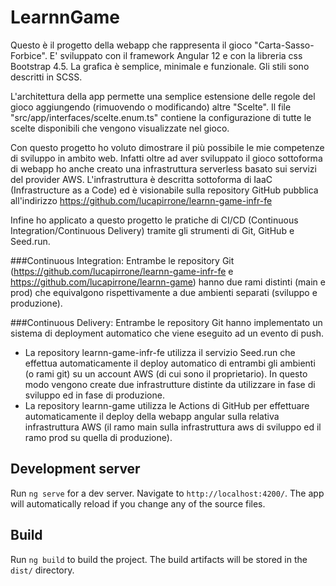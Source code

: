 # LearnnGame

Questo è il progetto della webapp che rappresenta il gioco "Carta-Sasso-Forbice".
E' sviluppato con il framework Angular 12 e con la libreria css Bootstrap 4.5.
La grafica è semplice, minimale e funzionale. Gli stili sono descritti in SCSS.

L'architettura della app permette una semplice estensione delle regole del gioco aggiungendo 
(rimuovendo o modificando) altre "Scelte".
Il file "src/app/interfaces/scelte.enum.ts" contiene la configurazione di tutte le scelte disponibili che
vengono visualizzate nel gioco.

Con questo progetto ho voluto dimostrare il più possibile le mie competenze di sviluppo in ambito web.
Infatti oltre ad aver sviluppato il gioco sottoforma di webapp ho anche creato una infrastruttura serverless
basato sui servizi del provider AWS.
L'infrastruttura è descritta sottoforma di IaaC (Infrastructure as a Code) ed è visionabile sulla repository
GitHub pubblica all'indirizzo https://github.com/lucapirrone/learnn-game-infr-fe

Infine ho applicato a questo progetto le pratiche di CI/CD (Continuous Integration/Continuous Delivery) tramite
gli strumenti di Git, GitHub e Seed.run.

###Continuous Integration:
Entrambe le repository Git (https://github.com/lucapirrone/learnn-game-infr-fe e https://github.com/lucapirrone/learnn-game)
hanno due rami distinti (main e prod) che equivalgono rispettivamente a due ambienti separati (sviluppo e produzione).

###Continuous Delivery:
Entrambe le repository Git hanno implementato un sistema di deployment automatico che viene eseguito ad un evento di push.
  - La repository learnn-game-infr-fe utilizza il servizio Seed.run che effettua automaticamente il deploy automatico di 
    entrambi gli ambienti (o rami git) su un account AWS (di cui sono il proprietario). In questo modo vengono create due 
    infrastrutture distinte da utilizzare in fase di sviluppo ed in fase di produzione.
  - La repository learnn-game utilizza le Actions di GitHub per effettuare automaticamente il deploy della webapp angular 
    sulla relativa infrastruttura AWS (il ramo main sulla infrastruttura aws di sviluppo ed il ramo prod su quella di produzione).

## Development server

Run `ng serve` for a dev server. Navigate to `http://localhost:4200/`. The app will automatically reload if you change any of the source files.

## Build

Run `ng build` to build the project. The build artifacts will be stored in the `dist/` directory.

